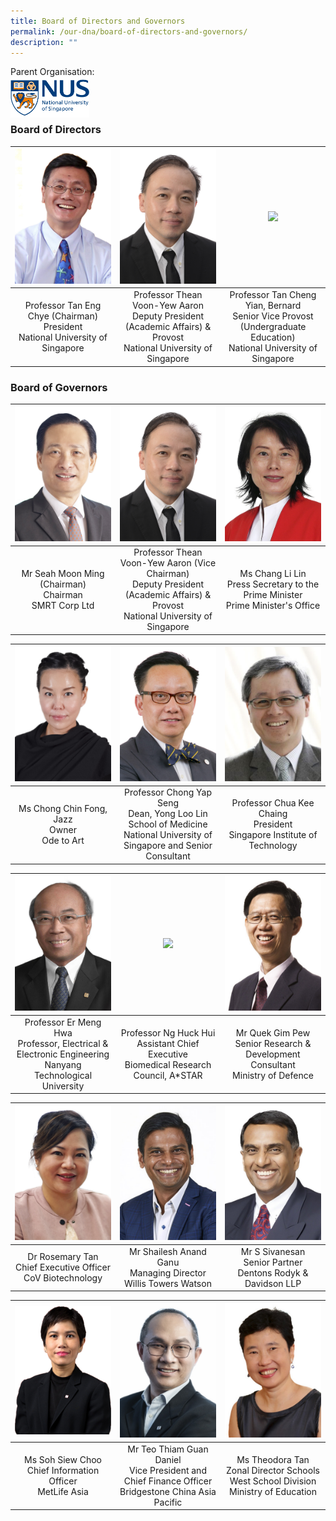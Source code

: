 ```yaml
---
title: Board of Directors and Governors
permalink: /our-dna/board-of-directors-and-governors/
description: ""
---
```

Parent Organisation:
<br>
<img align="left" style="width:25%" src="/images/Our DNA/BODG/nus logo edited.png">
<br><br><br>

### **Board of Directors**

<table>
	<thead>
		<tr>
			<th style="width: 33%; align: center">
					<img src="/images/Our DNA/BODG/professor tan eng chye.png" style="max-width: 100%; max-height:100%">
			</th>
			<th style="width: 33%; align: center">
				<img src="/images/Our DNA/BODG/prof thean voon yew aaron.png" style="max-width: 100%; max-heigth: 100%">
			</th>
			<th style="width: 33%; align: center">
				<img src="/images/Our DNA/BODG/professor tan cheng yian bernard.png" style="max-width: 100%; max-heigth: 100%">
			</th>
		</tr>
	</thead>
	<tbody>
		<tr>
			<td style="text-align:center"> 
				Professor Tan Eng Chye (Chairman)
				<br>President
				<br>National University of Singapore
			</td>
			<td style="text-align:center">
				Professor Thean Voon-Yew Aaron
				<br>Deputy President (Academic Affairs) &amp; Provost
				<br>National University of Singapore
			</td>
			<td style="text-align:center">
				Professor Tan Cheng Yian, Bernard
				<br>Senior Vice Provost (Undergraduate Education)
				<br>National University of Singapore
			</td>
		</tr>
	</tbody>
</table>


### **Board of Governors**

<table>
	<thead>
		<tr>
			<th style="width: 33%; align: center">
					<img src="/images/Our DNA/BODG/mr seah moon ming.png" style="max-width: 100%; max-height:100%">
			</th>
			<th style="width: 33%; align: center">
				<img src="/images/Our DNA/BODG/prof thean voon yew aaron.png" style="max-width: 100%; max-heigth: 100%">
			</th>
			<th style="width: 33%; align: center">
				<img src="/images/Our DNA/BODG/ms chang.png" style="max-width: 100%; max-heigth: 100%">
			</th>
		</tr>
	</thead>
	<tbody>
		<tr>
			<td style="text-align:center"> 
				Mr Seah Moon Ming
				<br>(Chairman)
				<br>Chairman
				<br>SMRT Corp Ltd
			</td>
			<td style="text-align:center">
				Professor Thean Voon-Yew Aaron (Vice Chairman)
				<br>Deputy President (Academic Affairs) &amp; Provost
				<br>National University of Singapore
			</td>
			<td style="text-align:center">
				Ms Chang Li Lin
				<br>Press Secretary to the Prime Minister
				<br>Prime Minister's Office
			</td>
		</tr>
	</tbody>
</table>

<table>
	<thead>
		<tr>
			<th style="width: 33%; align: center">
					<img src="/images/Our DNA/BODG/ms jazz chong.png" style="max-width: 100%; max-height:100%">
			</th>
			<th style="width: 33%; align: center">
				<img src="/images/Our DNA/BODG/prof chong yap seng.png" style="max-width: 100%; max-heigth: 100%">
			</th>
			<th style="width: 33%; align: center">
				<img src="/images/Our DNA/BODG/prof chua kee chaing.png" style="max-width: 100%; max-heigth: 100%">
			</th>
		</tr>
	</thead>
	<tbody>
		<tr>
			<td style="text-align:center"> 
				Ms Chong Chin Fong, Jazz
				<br>Owner
				<br>Ode to Art
			</td>
			<td style="text-align:center">
				Professor Chong Yap Seng
				<br>Dean, Yong Loo Lin School of Medicine
				<br>National University of Singapore and Senior Consultant
			</td>
			<td style="text-align:center">
				Professor Chua Kee Chaing
				<br>President
				<br>Singapore Institute of Technology
			</td>
		</tr>
	</tbody>
</table>

<table>
	<thead>
		<tr>
			<th style="width: 33%; align: center">
					<img src="/images/Our DNA/BODG/prof er meng hwa.png" style="max-width: 100%; max-height:100%">
			</th>
			<th style="width: 33%; align: center">
				<img src="/images/Our DNA/BODG/prof ng huck hui.png" style="max-width: 100%; max-heigth: 100%">
			</th>
			<th style="width: 33%; align: center">
				<img src="/images/Our DNA/BODG/mr quek gim pew.png" style="max-width: 100%; max-heigth: 100%">
			</th>
		</tr>
	</thead>
	<tbody>
		<tr>
			<td style="text-align:center"> 
				Professor Er Meng Hwa
				<br>Professor, Electrical &amp; Electronic Engineering
				<br>Nanyang Technological University
			</td>
			<td style="text-align:center">
				Professor Ng Huck Hui
				<br>Assistant Chief Executive
				<br>Biomedical Research Council, A*STAR
			</td>
			<td style="text-align:center">
				Mr Quek Gim Pew
				<br>Senior Research &amp; Development Consultant
				<br>Ministry of Defence
			</td>
		</tr>
	</tbody>
</table>

<table>
	<thead>
		<tr>
			<th style="width: 33%; align: center">
					<img src="/images/Our DNA/BODG/dr rosemary.png" style="max-width: 100%; max-height:100%">
			</th>
			<th style="width: 33%; align: center">
				<img src="/images/Our DNA/BODG/mr shailesh.png" style="max-width: 100%; max-heigth: 100%">
			</th>
			<th style="width: 33%; align: center">
				<img src="/images/Our DNA/BODG/mr sivanesan.png" style="max-width: 100%; max-heigth: 100%">
			</th>
		</tr>
	</thead>
	<tbody>
		<tr>
			<td style="text-align:center"> 
				Dr Rosemary Tan
				<br>Chief Executive Officer
				<br>CoV Biotechnology
			</td>
			<td style="text-align:center">
				Mr Shailesh Anand Ganu
				<br>Managing Director
				<br>Willis Towers Watson
			</td>
			<td style="text-align:center">
				Mr S Sivanesan
				<br>Senior Partner
				<br>Dentons Rodyk &amp; Davidson LLP
			</td>
		</tr>
	</tbody>
</table>

<table>
	<thead>
		<tr>
			<th style="width: 33%; align: center">
					<img src="/images/Our DNA/BODG/ms soh siew choo.png" style="max-width: 100%; max-height:100%">
			</th>
			<th style="width: 33%; align: center">
				<img src="/images/Our DNA/BODG/mr teo thiam guan daniel.png" style="max-width: 100%; max-heigth: 100%">
			</th>
			<th style="width: 33%; align: center">
				<img src="/images/Our DNA/BODG/ms theodora tan.png" style="max-width: 100%; max-heigth: 100%">
			</th>
		</tr>
	</thead>
	<tbody>
		<tr>
			<td style="text-align:center"> 
				Ms Soh Siew Choo
				<br>Chief Information Officer
				<br>MetLife Asia 
			</td>
			<td style="text-align:center">
				Mr Teo Thiam Guan Daniel
				<br>Vice President and Chief Finance Officer
				<br>Bridgestone China Asia Pacific
			</td>
			<td style="text-align:center">
				Ms Theodora Tan
				<br>Zonal Director Schools West School Division
				<br>Ministry of Education
			</td>
		</tr>
	</tbody>
</table>